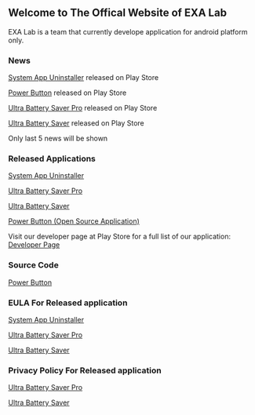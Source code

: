 ## Welcome to The Offical Website of EXA Lab

EXA Lab is a team that currently develope application for android platform only.

### News

[System App Uninstaller](https://play.google.com/store/apps/details?id=exa.free.sau) released on Play Store

[Power Button](https://play.google.com/store/apps/details?id=exa.open.pb) released on Play Store

[Ultra Battery Saver Pro](https://play.google.com/store/apps/details?id=exa.pro.ubs.r) released on Play Store

[Ultra Battery Saver](https://play.google.com/store/apps/details?id=exa.free.ubs) released on Play Store

Only last 5 news will be shown


### Released Applications

[System App Uninstaller](https://play.google.com/store/apps/details?id=exa.free.sau)

[Ultra Battery Saver Pro](https://play.google.com/store/apps/details?id=exa.pro.ubs.r)

[Ultra Battery Saver](https://play.google.com/store/apps/details?id=exa.free.ubs)

[Power Button (Open Source Application)](https://play.google.com/store/apps/details?id=exa.open.pb)

Visit our developer page at Play Store for a full list of our application: [Developer Page](http://play.google.com/store/apps/dev?id=8450947575366721624)



### Source Code

[Power Button](https://github.com/EXALAB/PowerButton)



### EULA For Released application

[System App Uninstaller](https://exalab.github.io/eula/sau)

[Ultra Battery Saver Pro](https://exalab.github.io/eula/ubsp)

[Ultra Battery Saver](https://exalab.github.io/eula/ubsf)



### Privacy Policy For Released application

[Ultra Battery Saver Pro](https://exalab.github.io/privacypolicyforplay/ubsp)

[Ultra Battery Saver](https://exalab.github.io/privacypolicyforplay/ubsf)
